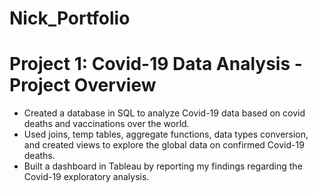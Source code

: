 # Nick_Portfolio

# Project 1: Covid-19 Data Analysis - Project Overview
- Created a database in SQL to analyze Covid-19 data based on covid deaths and vaccinations over the world.
- Used joins, temp tables, aggregate functions, data types conversion, and created views to explore the global data on confirmed Covid-19 deaths.
- Built a dashboard in Tableau by reporting my findings regarding the Covid-19 exploratory analysis.
